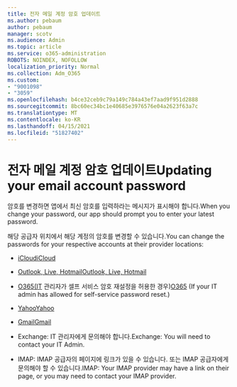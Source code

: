 ```yaml
---
title: 전자 메일 계정 암호 업데이트
ms.author: pebaum
author: pebaum
manager: scotv
ms.audience: Admin
ms.topic: article
ms.service: o365-administration
ROBOTS: NOINDEX, NOFOLLOW
localization_priority: Normal
ms.collection: Adm_O365
ms.custom:
- "9001098"
- "3059"
ms.openlocfilehash: b4ce32ceb9c79a149c784a43ef7aad9f951d2888
ms.sourcegitcommit: 8bc60ec34bc1e40685e3976576e04a2623f63a7c
ms.translationtype: MT
ms.contentlocale: ko-KR
ms.lasthandoff: 04/15/2021
ms.locfileid: "51827402"
---
```

# <a name="updating-your-email-account-password"></a><span data-ttu-id="82e4f-102">전자 메일 계정 암호 업데이트</span><span class="sxs-lookup"><span data-stu-id="82e4f-102">Updating your email account password</span></span>

<span data-ttu-id="82e4f-103">암호를 변경하면 앱에서 최신 암호를 입력하라는 메시지가 표시해야 합니다.</span><span class="sxs-lookup"><span data-stu-id="82e4f-103">When you change your password, our app should prompt you to enter your latest password.</span></span>

<span data-ttu-id="82e4f-104">해당 공급자 위치에서 해당 계정의 암호를 변경할 수 있습니다.</span><span class="sxs-lookup"><span data-stu-id="82e4f-104">You can change the passwords for your respective accounts at their provider locations:</span></span>

- [<span data-ttu-id="82e4f-105">iCloud</span><span class="sxs-lookup"><span data-stu-id="82e4f-105">iCloud</span></span>](https://support.apple.com/HT201487)

- [<span data-ttu-id="82e4f-106">Outlook, Live, Hotmail</span><span class="sxs-lookup"><span data-stu-id="82e4f-106">Outlook, Live, Hotmail</span></span>](https://account.live.com/password/reset)

- <span data-ttu-id="82e4f-107">[O365(IT](https://passwordreset.microsoftonline.com) 관리자가 셀프 서비스 암호 재설정을 허용한 경우)</span><span class="sxs-lookup"><span data-stu-id="82e4f-107">[O365](https://passwordreset.microsoftonline.com) (If your IT admin has allowed for self-service password reset.)</span></span>

- [<span data-ttu-id="82e4f-108">Yahoo</span><span class="sxs-lookup"><span data-stu-id="82e4f-108">Yahoo</span></span>](https://login.yahoo.com/account/challenge/username?done=https%3A%2F%2Fwww.yahoo.com%2F&authMechanism=secondary&chllngnm=base&sessionIndex=QQ--)

- [<span data-ttu-id="82e4f-109">Gmail</span><span class="sxs-lookup"><span data-stu-id="82e4f-109">Gmail</span></span>](https://support.google.com/mail/answer/41078?co=GENIE.Platform%3DDesktop&hl=en)

- <span data-ttu-id="82e4f-110">Exchange: IT 관리자에게 문의해야 합니다.</span><span class="sxs-lookup"><span data-stu-id="82e4f-110">Exchange: You will need to contact your IT Admin.</span></span>

- <span data-ttu-id="82e4f-111">IMAP: IMAP 공급자의 페이지에 링크가 있을 수 있습니다. 또는 IMAP 공급자에게 문의해야 할 수 있습니다.</span><span class="sxs-lookup"><span data-stu-id="82e4f-111">IMAP: Your IMAP provider may have a link on their page, or you may need to contact your IMAP provider.</span></span>